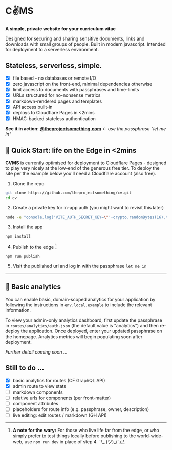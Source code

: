 # C✌️MS

**A simple, private website for your curriculum vitae**

Designed for securing and sharing sensitive documents, links and downloads with small groups of people. Built in modern javascript. Intended for deployment to a serverless environment.

## Stateless, serverless, simple.

- [x] file based - no databases or remote I/O
- [x] zero javascript on the front-end, minimal dependencies otherwise
- [x] limit access to documents with passphrases and time-limits
- [x] URLs structured for no-nonsense metrics
- [x] markdown-rendered pages and templates
- [x] API access built-in
- [x] deploys to Cloudflare Pages in <2mins
- [x] HMAC-backed stateless authentication

**See it in action: [@theprojectsomething.com](https://thesom.au/cvms)** *← use the passphrase "let me in"* 

## 🤖 Quick Start: life on the Edge in <2mins

**CVMS** is currently optimised for deployment to Cloudflare Pages - designed to play very nicely at the low-end of the generous free tier. To deploy the site per the example below you'll need a Cloudflare account (also free).

1. Clone the repo
```sh
git clone https://github.com/theprojectsomething/cv.git
cd cv
```
2. Create a private key for in-app auth (you might want to revisit this later)
```sh
node -e "console.log('VITE_AUTH_SECRET_KEY=\"'+crypto.randomBytes(16).toString('hex')+'\"')" > .env.local
```
3. Install the app
```sh
npm install
```
4. Publish to the edge [^ahem]
```sh
npm run publish
```
5. Visit the published url and log in with the passphrase `let me in`

[^ahem]: **A note for the wary:** For those who live life far from the edge, or who simply prefer to test things locally before publishing to the world-wide-web, use `npm run dev` in place of step 4. ¯\\_ (ツ)_/¯

---

## 👻 Basic analytics

You can enable basic, domain-scoped analytics for your application by following the instructions in `env.local.example` to include the relevant information.

To view your admin-only analytics dashboard, first update the passphrase in `routes/analytics/auth.json` (the default value is "analytics") and then re-deploy the application. Once deployed, enter your updated passphrase on the homepage. Analytics metrics will begin populating soon after deployment.

*Further detail coming soon ...*

## Still to do ...

- [x] basic analytics for routes (CF GraphQL API)
- [x] admin route to view stats
- [ ] markdown components
- [ ] relative urls for components (per front-matter)
- [ ] component attributes
- [ ] placeholders for route info (e.g. passphrase, owner, description)
- [ ] live editing: edit routes / markdown (GH API)
